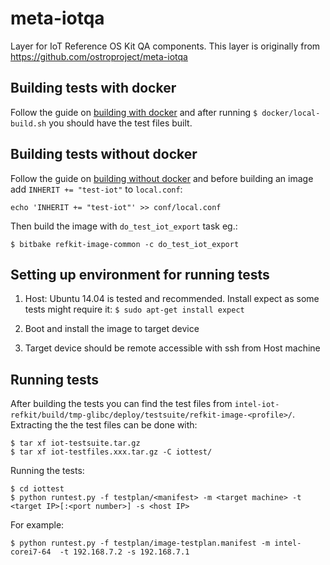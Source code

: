 # meta-iotqa
Layer for IoT Reference OS Kit QA components.
This layer is originally from https://github.com/ostroproject/meta-iotqa

## Building tests with docker

Follow the guide on
[building with docker](https://github.com/intel/intel-iot-refkit#building-with-docker)
and after running `$ docker/local-build.sh` you should have the test files built.

## Building tests without docker

Follow the guide on
[building without docker](https://github.com/intel/intel-iot-refkit#building-without-docker)
and before building an image add `INHERIT += "test-iot"` to `local.conf`:
```
echo 'INHERIT += "test-iot"' >> conf/local.conf
```
Then build the image with `do_test_iot_export` task eg.:
```
$ bitbake refkit-image-common -c do_test_iot_export
```

## Setting up environment for running tests

1. Host: Ubuntu 14.04 is tested and recommended. Install expect as some tests
might require it: `$ sudo apt-get install expect`

2. Boot and install the image to target device

3. Target device should be remote accessible with ssh from Host machine

## Running tests

After building the tests you can find the test files from
`intel-iot-refkit/build/tmp-glibc/deploy/testsuite/refkit-image-<profile>/`.
Extracting the the test files can be done with:
```
$ tar xf iot-testsuite.tar.gz
$ tar xf iot-testfiles.xxx.tar.gz -C iottest/
```

Running the tests:
```
$ cd iottest
$ python runtest.py -f testplan/<manifest> -m <target machine> -t <target IP>[:<port number>] -s <host IP>
```

For example:
```
$ python runtest.py -f testplan/image-testplan.manifest -m intel-corei7-64  -t 192.168.7.2 -s 192.168.7.1
```
